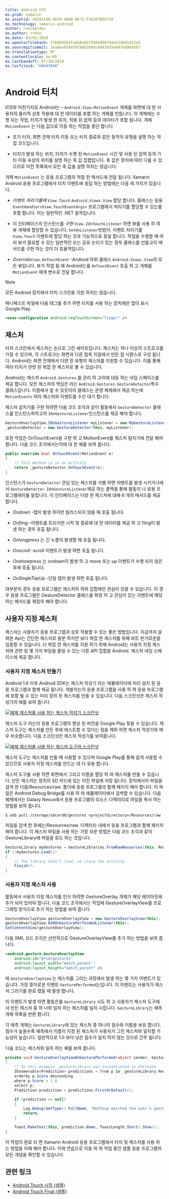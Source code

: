 ```yaml
---
title: Android 터치
ms.prod: xamarin
ms.assetid: 405A1FA0-4EFA-4AEB-B672-F36307B9CF16
ms.technology: xamarin-android
author: conceptdev
ms.author: crdun
ms.date: 03/01/2018
ms.openlocfilehash: 7f68695b4fa6b8abb7938dd96794eb1d0d1d13a5
ms.sourcegitcommit: 3ea9ee034af9790d2b0dc0893435e997bd06e587
ms.translationtype: MT
ms.contentlocale: ko-KR
ms.lasthandoff: 07/30/2019
ms.locfileid: "68643948"
---
```

# <a name="touch-in-android"></a>Android 터치

IOS와 마찬가지로 Android는 &ndash; `Android.View.MotionEvent` 개체를 화면에 대 한 사용자의 물리적 상호 작용에 대 한 데이터를 포함 하는 개체를 만듭니다. 이 개체에는 수행 되는 작업, 터치가 발생 한 위치, 적용 된 압력 등의 데이터가 포함 됩니다. 개체 `MotionEvent` 는 다음 값으로 이동 하는 작업을 중단 합니다.

-  초기 터치, 화면 전체 터치 이동 또는 터치 종료와 같은 동작의 유형을 설명 하는 작업 코드입니다.

-  터치가 발생 하는 위치, 터치가 수행 된 `MotionEvent` 시간 및 사용 된 압력 등의 기타 이동 속성의 위치를 설명 하는 축 값 집합입니다.
   축 값은 장치에 따라 다를 수 있으므로 이전 목록에서 모든 축 값을 설명 하지는 않습니다.


개체 `MotionEvent` 는 응용 프로그램의 적절 한 메서드에 전달 됩니다. Xamarin Android 응용 프로그램에서 터치 이벤트에 응답 하는 방법에는 다음 세 가지가 있습니다.

-  *이벤트 처리기를에 `View.Touch`*  `Android.Views.View` 할당 합니다. 클래스는 응용 `EventHandler<View.TouchEventArgs>` 프로그램에서 처리기를 할당할 수 있는를 포함 합니다. 이는 일반적인 .NET 동작입니다.

-  이 인터페이스의 인스턴스를 *구현 `View.IOnTouchListener`*  하면 뷰를 사용 하 여 뷰 개체에 할당할 수 있습니다. `SetOnListener`방법이. 이벤트 처리기를 `View.Touch` 이벤트에 할당 하는 것과 기능적으로 동일 합니다. 작업을 수행할 때 여러 뷰가 필요할 수 있는 일반적인 또는 공유 논리가 있는 경우 클래스를 만들고이 메서드를 구현 하는 것이 더 효율적입니다.

-  *Override`View.OnTouchEvent`* -Android 하위 클래스 `Android.Views.View`의 모든 뷰입니다. 뷰가 작업 될 때 Android는를 `OnTouchEvent` 호출 하 고 개체를 `MotionEvent` 매개 변수로 전달 합니다.


> [!NOTE]
> 모든 Android 장치에서 터치 스크린을 지원 하지는 않습니다. 

매니페스트 파일에 다음 태그를 추가 하면 터치를 사용 하는 장치에만 앱이 표시 Google Play.

```xml
<uses-configuration android:reqTouchScreen="finger" />
```

## <a name="gestures"></a>제스처

터치 스크린에서 제스처는 손으로 그린 셰이프입니다. 제스처는 하나 이상의 스트로크를 가질 수 있으며, 각 스트로크는 화면과 다른 접촉 지점에서 만든 점 시퀀스로 구성 됩니다. Android는 화면 전체에서 다양 한 유형의 제스처를 지원할 수 있습니다 .이를 통해 여러 터치가 관련 된 복잡 한 제스처로 볼 수 있습니다.

Android는 제스처 `Android.Gestures` 를 관리 하 고이에 대응 하는 네임 스페이스를 제공 합니다. 모든 제스처의 핵심은 라는 `Android.Gestures.GestureDetector`특수 클래스입니다. 이름에서 알 수 있듯이이 클래스는 운영 체제에서 제공 하는에 `MotionEvents` 따라 제스처와 이벤트를 수신 대기 합니다.

제스처 감지기를 구현 하려면 다음 코드 조각과 같이 활동에서 `GestureDetector` 클래스를 인스턴스화하고의 `IOnGestureListener`인스턴스를 제공 해야 합니다.

```csharp
GestureOverlayView.IOnGestureListener myListener = new MyGestureListener();
_gestureDetector = new GestureDetector(this, myListener);
```

또한 작업은 OnTouchEvent을 구현 하 고 MotionEvent를 제스처 탐지기에 전달 해야 합니다. 다음 코드 조각에서는이에 대 한 예를 보여 줍니다.

```csharp
public override bool OnTouchEvent(MotionEvent e)
{
    // This method is in an Activity
    return _gestureDetector.OnTouchEvent(e);
}
```

인스턴스가 `GestureDetector` 관심 있는 제스처를 식별 하면 이벤트를 발생 시키거나에서 `GestureDetector.IOnGestureListener`제공 하는 콜백을 통해 활동이 나 응용 프로그램에이를 알립니다.
이 인터페이스는 다양 한 제스처에 대해 6 개의 메서드를 제공 합니다.

-  *Ondown* -탭이 발생 하지만 릴리스되지 않을 때 호출 됩니다.

-  *Onfling* -이벤트를 트리거한 시작 및 종료에 대 한 데이터를 제공 하 고 fling이 발생 하는 경우 호출 됩니다.

-  *Onlongpress* 는 긴 누름이 발생할 때 호출 됩니다.

-  *Onscroll* -scroll 이벤트가 발생 하면 호출 됩니다.

-  *Onshowpress* 는 ondown이 발생 하 고 move 또는 up 이벤트가 수행 되지 않은 후에 호출 됩니다.

-  *OnSingleTapUp* -단일 탭이 발생 하면 호출 됩니다.


대부분의 경우 응용 프로그램은 제스처의 하위 집합에만 관심이 있을 수 있습니다. 이 경우 응용 프로그램은 GestureDetector 클래스를 확장 하 고 관심이 있는 이벤트에 해당 하는 메서드를 재정의 해야 합니다.

## <a name="custom-gestures"></a>사용자 지정 제스처

제스처는 사용자가 응용 프로그램과 상호 작용할 수 있는 좋은 방법입니다. 지금까지 살펴본 Api는 간단한 제스처로 충분 하지만 보다 복잡 한 제스처를 위해 비트 번거로운을 입증할 수 있습니다. 더 복잡 한 제스처를 지원 하기 위해 Android는 사용자 지정 제스처와 관련 된 몇 가지 부담을 줄일 수 있는 다른 API 집합을 Android. 제스처 네임 스페이스에 제공 합니다.

### <a name="creating-custom-gestures"></a>사용자 지정 제스처 만들기

Android 1.6 이후 Android SDK는 제스처 작성기 라는 에뮬레이터에 미리 설치 된 응용 프로그램과 함께 제공 됩니다. 개발자는이 응용 프로그램을 사용 하 여 응용 프로그램에 포함 될 수 있는 미리 정의 된 제스처를 만들 수 있습니다. 다음 스크린샷은 제스처 작성기의 예를 보여 줍니다.

[![예제 제스처를 사용 하는 제스처 작성기 스크린샷](touch-in-android-images/image11.png)](touch-in-android-images/image11.png#lightbox)

제스처 도구 라는이 응용 프로그램의 향상 된 버전을 Google Play 찾을 수 있습니다. 제스처 도구는 제스처를 만든 후에 테스트할 수 있다는 점을 제외 하면 제스처 작성기와 매우 비슷합니다. 다음 스크린샷은 제스처 작성기를 보여줍니다.

[![예제 제스처를 사용 하는 제스처 도구의 스크린샷](touch-in-android-images/image12.png)](touch-in-android-images/image12.png#lightbox)

제스처 도구는 제스처를 만들 때 사용할 수 있으며 Google Play를 통해 쉽게 사용할 수 있으므로 사용자 지정 제스처를 만드는 데 더 유용 합니다.

제스처 도구를 사용 하면 화면에서 그리고 이름을 할당 하 여 제스처를 만들 수 있습니다. 만든 제스처는 장치의 SD 카드에 있는 이진 파일에 저장 됩니다. 장치에서이 파일을 검색 한 다음/Resources/raw. 폴더에 응용 프로그램과 함께 패키지 해야 합니다. 이 파일은 Android Debug Bridge를 사용 하 여 에뮬레이터에서 검색할 수 있습니다. 다음 예제에서는 Galaxy Nexus에서 응용 프로그램의 리소스 디렉터리로 파일을 복사 하는 방법을 보여 줍니다.

```shell
$ adb pull /storage/sdcard0/gestures <projectdirectory>/Resources/raw
```

파일을 검색 한 후에는/Resources/raw. 디렉터리 내에서 응용 프로그램과 함께 패키지 해야 합니다. 이 제스처 파일을 사용 하는 가장 쉬운 방법은 다음 코드 조각과 같이 GestureLibrary에 파일을 로드 하는 것입니다.

```csharp
GestureLibrary myGestures = GestureLibraries.FromRawResources(this, Resource.Raw.gestures);
if (!myGestures.Load())
{
    // The library didn't load, so close the activity.
    Finish();
}
```

### <a name="using-custom-gestures"></a>사용자 지정 제스처 사용

활동에서 사용자 지정 제스처를 인식 하려면 GestureOverlay 개체가 해당 레이아웃에 추가 되어 있어야 합니다. 다음 코드 조각에서는 작업에 GestureOverlayView를 프로그래밍 방식으로 추가 하는 방법을 보여 줍니다.

```csharp
GestureOverlayView gestureOverlayView = new GestureOverlayView(this);
gestureOverlayView.AddOnGesturePerformedListener(this);
SetContentView(gestureOverlayView);
```

다음 XML 코드 조각은 선언적으로 GestureOverlayView를 추가 하는 방법을 보여 줍니다.

```xml
<android.gesture.GestureOverlayView
    android:id="@+id/gestures"
    android:layout_width="match_parent "
    android:layout_height="match_parent" />
```

에 `GestureOverlayView` 는 제스처를 그리는 과정에서 발생 하는 몇 가지 이벤트가 있습니다. 가장 흥미로운 이벤트 `GesturePerformed`는입니다. 이 이벤트는 사용자가 제스처 그리기를 완료 했을 때 발생 합니다.

이 이벤트가 발생 하면 활동은를 `GestureLibrary` 시도 하 고 사용자가 제스처 도구에서 만든 제스처 중 하 나와 일치 하는 제스처를 일치 시킵니다. `GestureLibrary`는 예측 개체 목록을 반환 합니다.

각 예측 개체는 `GestureLibrary`에 있는 제스처 중 하나의 점수와 이름을 보유 합니다. 점수가 높을수록 예측에서 이름이 지정 된 제스처가 사용자가 그린 제스처와 일치할 가능성이 높습니다.
일반적으로 1.0 보다 낮은 점수가 일치 하지 않는 것으로 간주 됩니다.

다음 코드는 제스처와 일치 하는 예를 보여 줍니다.

```csharp
private void GestureOverlayViewOnGesturePerformed(object sender, GestureOverlayView.GesturePerformedEventArgs gesturePerformedEventArgs)
{
    // In this example _gestureLibrary was instantiated in OnCreate
    IEnumerable<Prediction> predictions = from p in _gestureLibrary.Recognize(gesturePerformedEventArgs.Gesture)
    orderby p.Score descending
    where p.Score > 1.0
    select p;
    Prediction prediction = predictions.FirstOrDefault();

    if (prediction == null)
    {
        Log.Debug(GetType().FullName, "Nothing matched the user's gesture.");
        return;
    }

    Toast.MakeText(this, prediction.Name, ToastLength.Short).Show();
}
```

이 작업이 완료 되 면 Xamarin Android 응용 프로그램에서 터치 및 제스처를 사용 하는 방법을 이해 해야 합니다. 이제 연습으로 이동 하 여 작업 중인 샘플 응용 프로그램의 모든 개념을 확인할 수 있습니다.



## <a name="related-links"></a>관련 링크

- [Android Touch 시작 (샘플)](https://docs.microsoft.com/samples/xamarin/monodroid-samples/applicationfundamentals-touch-start)
- [Android Touch Final (샘플)](https://docs.microsoft.com/samples/xamarin/monodroid-samples/applicationfundamentals-touch-final)
